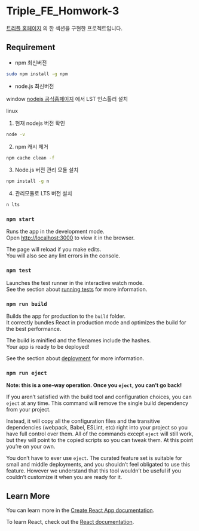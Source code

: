 # Triple_FE_Homwork-3

[트리플 홈페이지](https://triple.guide/intro/) 의 한 섹션을 구현한 프로젝트입니다.

## Requirement

- npm 최신버전

```bash
sudo npm install -g npm
```

- node.js 최신버전

window
[nodejs 공식홈페이지](nodejs.org) 에서 LST 인스톨러 설치

linux

1. 현재 nodejs 버전 확인

```bash
node -v
```

2. npm 캐시 제거

```bash
npm cache clean -f
```

3. Node.js 버전 관리 모듈 설치

```bash
npm install -g n
```

4. 관리모듈로 LTS 버전 설치

```bash
n lts
```

### `npm start`

Runs the app in the development mode.\
Open [http://localhost:3000](http://localhost:3000) to view it in the browser.

The page will reload if you make edits.\
You will also see any lint errors in the console.

### `npm test`

Launches the test runner in the interactive watch mode.\
See the section about [running tests](https://facebook.github.io/create-react-app/docs/running-tests) for more information.

### `npm run build`

Builds the app for production to the `build` folder.\
It correctly bundles React in production mode and optimizes the build for the best performance.

The build is minified and the filenames include the hashes.\
Your app is ready to be deployed!

See the section about [deployment](https://facebook.github.io/create-react-app/docs/deployment) for more information.

### `npm run eject`

**Note: this is a one-way operation. Once you `eject`, you can’t go back!**

If you aren’t satisfied with the build tool and configuration choices, you can `eject` at any time. This command will remove the single build dependency from your project.

Instead, it will copy all the configuration files and the transitive dependencies (webpack, Babel, ESLint, etc) right into your project so you have full control over them. All of the commands except `eject` will still work, but they will point to the copied scripts so you can tweak them. At this point you’re on your own.

You don’t have to ever use `eject`. The curated feature set is suitable for small and middle deployments, and you shouldn’t feel obligated to use this feature. However we understand that this tool wouldn’t be useful if you couldn’t customize it when you are ready for it.

## Learn More

You can learn more in the [Create React App documentation](https://facebook.github.io/create-react-app/docs/getting-started).

To learn React, check out the [React documentation](https://reactjs.org/).
